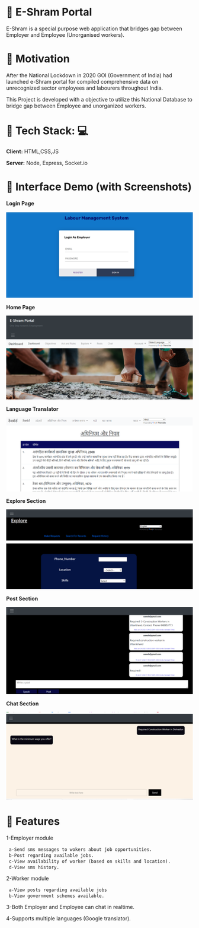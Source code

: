 # 📌 E-Shram Portal 


E-Shram is a special purpose  web application  that bridges gap between Employer and Employee (Unorganised workers). 



# 📌 Motivation
After the National Lockdown in 2020 GOI (Government of India) had launched 
e-Shram portal for compiled comprehensive data on unrecognized sector employees and labourers throughout India.

This Project is developed with a objective to utilize this National Database  to bridge  gap between Employee and unorganized workers.

# 📌 Tech Stack: 💻

**Client:** HTML,CSS,JS

**Server:** Node, Express, Socket.io

# 📌  Interface Demo (with Screenshots)

**Login Page**

![](images/lb0.png?raw=true )

**Home Page**

![Employee data](images/lb1.png?raw=true )

**Language Translator**

![Employee data](images/lb2.png?raw=true )

**Explore Section**

![Employee data](images/lb3.png?raw=true )

**Post Section**

![Employee data](images/lb4.png?raw=true )

**Chat Section**

![Employee data](images/lb5.png?raw=true )
# 📌 Features 

1-Employer module

     a-Send sms messages to wokers about job opportunities.
     b-Post regarding available jobs.
     c-View availability of worker (based on skills and location).
     d-View sms history.
       
2-Worker module
   
     a-View posts regarding available jobs
     b-View government schemes available.

3-Both Employer and Employee can chat in realtime.

4-Supports multiple languages (Google translator).
